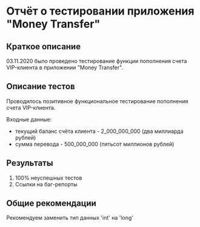 # Отчёт о тестировании приложения "Money Transfer"

## Краткое описание

03.11.2020 было проведено тестирование функции пополнения счета VIP-клиента в приложении "Money Transfer". 

## Описание тестов

Проводилось позитивное функциональное тестирование пополнения счета VIP-клиента.

Входные данные:
* текущий баланс счёта клиента - 2_000_000_000 (два миллиарда рублей)
* сумма перевода -  500_000_000 (пятьсот миллионов рублей)

## Результаты

1. 100% неуспешных тестов
2. Ссылки на баг-репорты

## Общие рекомендации

Рекомендуем заменить тип данных 'int' на 'long'